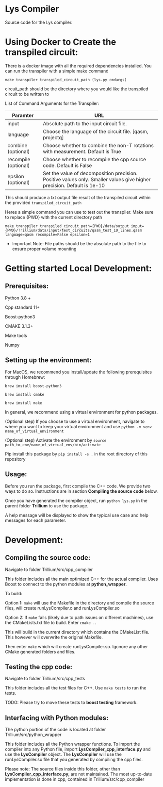 # Lys Compiler

Source code for the Lys compiler. 

# Using Docker to Create the transpiled circuit:

There is a docker image with all the required dependencies installed. You can run the transpiler
with a simple make command

```make transpiler transpiled_circuit_path (lys.py cmdargs) ```

circuit_path should be the directory where you would like the transpiled circuit to be written to

List of Command Arguments for the Transpiler:


| Paramter                | URL                                                              |
|------------------------ | --------------------------------------------------------------   |
| input                   | Absolute path to the input circuit file.                         |
| language                | Choose the language of the circuit file. [qasm, projectq]        |
| combine (optional)      | Choose whether to combine the non-T rotations with measurement. Default is True|
| recompile (optional)     | Choose whether to recompile the cpp source code. Default is False|
| epsilon (optional)      | Set the value of decomposition precision. Positive values only. Smaller values give higher precision. Default is 1e-10|

This should produce a txt output file result of the transpiled circuit within the provided ```transpiled_circuit_path```

Heres a simple command you can use to test out the transpiler. Make sure to replace {PWD} with the current directory path 

```make transpiler transpiled_circuit_path={PWD}/data/output input={PWD}/Trillium/data/input/test_circuits/qasm_test_10_lines.qasm language=qasm recompile=False epsilon=1```

* Important Note: File paths should be the absolute path to the file to ensure proper volume mounting

# Getting started Local Development:

## Prerequisites:
Python 3.8 +

Cpp standard 11+

Boost-python3

CMAKE 3.1.3+

Make tools

Numpy 

## Setting up the environment:
For MacOS, we recommend you install/update the following prerequisites through Homebrew:

```brew install boost-python3```

```brew install cmake```

```brew install make```

In general, we recommend using a virtual environment for python packages. 

(Optional step) If you choose to use a virtual environment, navigate to where you want to keep your virtual environment and use ```python -m venv name_of_virtual_environment```

(Optional step) Activate the environment by ```source path_to_env/name_of_virtual_env/bin/activate```

Pip install this package by ```pip install -e .``` in the root directory of this repository


## Usage:
Before you run the package, first compile the C++ code. We provide two ways to do so. Instructions are in section **Compiling the source code** below.

Once you have generated the compiler object, run ```python lys.py``` in the parent folder **Trillium** to use the package. 

A help message will be displayed to show the typical use case and help messages for each parameter. 


# Development:

## Compiling the source code:
Navigate to folder Trillium/src/cpp_compiler

This folder includes all the main optimized C++ for the actual compiler. Uses Boost to connect to the python modules at **python_wrapper**.  

To build:

Option 1: ```make``` will use the Makefile in the directory and compile the source files, will create runLysCompiler.o and runLysCompiler.so

Option 2: If ```make``` fails (likely due to path issues on different machines), use the CMakeLists.txt file to build. Enter ```cmake .```. 

This will build in the current directory which contains the CMakeList file. This however will overwrite the original Makefile. 

Then enter ```make``` which will create runLysCompiler.so. Igonore any other CMake generated folders and files. 

## Testing the cpp code:
Navigate to folder Trillium/src/cpp_tests

This folder includes all the test files for C++. Use ```make tests``` to run the tests.

TODO: Please try to move these tests to **boost testing** framework.

## Interfacing with Python modules:
The python portion of the code is located at folder Trillium/src/python_wrapper

This folder includes all the Python wrapper functions. To import the compiler into any Python file, import **LysCompiler_cpp_interface.py** and use the **LysCompiler** object. The **LysCompiler** will use the runLysCompiler.so file that you generated by compiling the cpp files.

Please note: The source files inside this folder, other than **LysCompiler_cpp_interface.py**, are not maintained. The most up-to-date implementation is done in cpp, contained in Trillium/src/cpp_compiler





